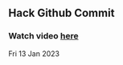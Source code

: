 
 ## Hack Github Commit 
 ### Watch video <a href="https://www.youtube.com">here</a> 
 Fri 13 Jan 2023 
